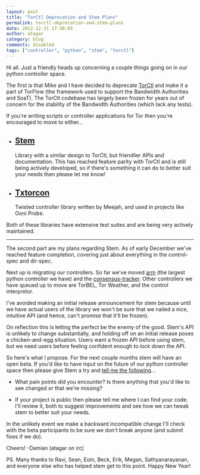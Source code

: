 ```yaml
---
layout: post
title: "TorCtl Deprecation and Stem Plans"
permalink: torctl-deprecation-and-stem-plans
date: 2012-12-31 17:38:05
author: atagar
category: blog
comments: disabled
tags: ["controller", "python", "stem", "torctl"]
---
```


Hi all. Just a friendly heads up concerning a couple things going on in our python controller space.

The first is that Mike and I have decided to deprecate [TorCtl](https://gitweb.torproject.org/pytorctl.git) and make it a part of TorFlow (the framework used to support the Bandwidth Authorities and SoaT). The TorCtl codebase has largely been frozen for years out of concern for the stability of the Bandwidth Authorities (which lack any tests).

If you're writing scripts or controller applications for Tor then you're encouraged to move to either...

-   [Stem](https://stem.torproject.org/)
    ------------------------------------

    Library with a similar design to TorCtl, but friendlier APIs and documentation. This has reached feature parity with TorCtl and is still being actively developed, so if there's something it can do to better suit your needs then please let me know!

-   [Txtorcon](https://txtorcon.readthedocs.org/)
    ---------------------------------------------

    Twisted controller library written by Meejah, and used in projects like Ooni Probe.

Both of these libraries have extensive test suites and are being very actively maintained.

* * * * *

The second part are my plans regarding Stem. As of early December we've reached feature completion, covering just about everything in the control-spec and dir-spec.

Next up is migrating our controllers. So far we've moved [arm](http://www.atagar.com/arm/) (the largest python controller we have) and the [consensus-tracker](https://gitweb.torproject.org/atagar/tor-utils.git/blob/HEAD:/consensusTracker.py). Other controllers we have queued up to move are TorBEL, Tor Weather, and the control interpretor.

I've avoided making an initial release announcement for stem because until we have actual users of the library we won't be sure that we nailed a nice, intuitive API (and hence, can't promise that it'll be frozen).

On reflection this is letting the perfect be the enemy of the good. Stem's API is unlikely to change substantially, and holding off on an initial release poses a chicken-and-egg situation. Users want a frozen API before using stem, but we need users before feeling confident enough to lock down the API.

So here's what I propose. For the next couple months stem will have an open beta. If you'd like to have input on the future of our python controller space then please give Stem a try and [tell me the following](http://www.atagar.com/contact/)...

-   What pain points did you encounter? Is there anything that you'd like to see changed or that we're missing?

-   If your project is public then please tell me where I can find your code. I'll review it, both to suggest improvements and see how we can tweak stem to better suit your needs.

In the unlikely event we make a backward incompatible change I'll check with the beta participants to be sure we don't break anyone (and submit fixes if we do).

Cheers! -Damian (atagar on irc)

PS. Many thanks to Ravi, Sean, Eoin, Beck, Erik, Megan, Sathyanarayanan, and everyone else who has helped stem get to this point. Happy New Year!
